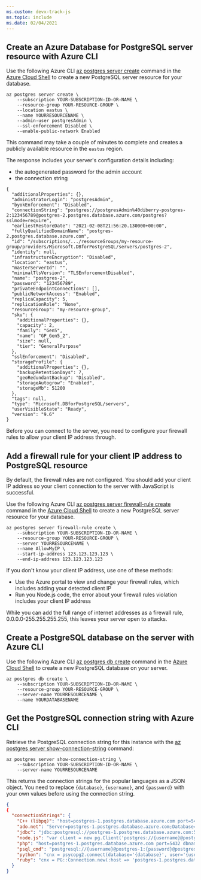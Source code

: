 ```yaml
---
ms.custom: devx-track-js
ms.topic: include
ms.date: 02/04/2021
---
```



## Create an Azure Database for PostgreSQL server resource with Azure CLI

Use the following Azure CLI [az postgres server create](/cli/azure/postgres/server#az_postgres_server_create) command in the [Azure Cloud Shell](https://shell.azure.com) to create a new PostgreSQL server resource for your database. 

```azurecli
az postgres server create \
    --subscription YOUR-SUBSCRIPTION-ID-OR-NAME \
    --resource-group YOUR-RESOURCE-GROUP \
    --location eastus \
    --name YOURRESOURCENAME \
    --admin-user postgresAdmin \
    --ssl-enforcement Disabled \
    --enable-public-network Enabled 
```

This command may take a couple of minutes to complete and creates a publicly available resource in the `eastus` region. 

The response includes your server's configuration details including: 
* the autogenerated password for the admin account
* the connection string

```text
{
  "additionalProperties": {},
  "administratorLogin": "postgresAdmin",
  "byokEnforcement": "Disabled",
  "connectionString": "postgres://postgresAdmin%40diberry-postgres-2:123456789@postgres-2.postgres.database.azure.com/postgres?sslmode=require",
  "earliestRestoreDate": "2021-02-08T21:56:20.130000+00:00",
  "fullyQualifiedDomainName": "postgres-2.postgres.database.azure.com",
  "id": "/subscriptions/.../resourceGroups/my-resource-group/providers/Microsoft.DBforPostgreSQL/servers/postgres-2",
  "identity": null,
  "infrastructureEncryption": "Disabled",
  "location": "eastus",
  "masterServerId": "",
  "minimalTlsVersion": "TLSEnforcementDisabled",
  "name": "postgres-2",
  "password": "123456789",
  "privateEndpointConnections": [],
  "publicNetworkAccess": "Enabled",
  "replicaCapacity": 5,
  "replicationRole": "None",
  "resourceGroup": "my-resource-group",
  "sku": {
    "additionalProperties": {},
    "capacity": 2,
    "family": "Gen5",
    "name": "GP_Gen5_2",
    "size": null,
    "tier": "GeneralPurpose"
  },
  "sslEnforcement": "Disabled",
  "storageProfile": {
    "additionalProperties": {},
    "backupRetentionDays": 7,
    "geoRedundantBackup": "Disabled",
    "storageAutogrow": "Enabled",
    "storageMb": 51200
  },
  "tags": null,
  "type": "Microsoft.DBforPostgreSQL/servers",
  "userVisibleState": "Ready",
  "version": "9.6"
}
```

Before you can connect to the server, you need to configure your firewall rules to allow your client IP address through. 

## Add a firewall rule for your client IP address to PostgreSQL resource

By default, the firewall rules are not configured. You should add your client IP address so your client connection to the server with JavaScript is successful.

Use the following Azure CLI [az postgres server firewall-rule create](/cli/azure/postgres/server#az_postgres_server_create) command in the [Azure Cloud Shell](https://shell.azure.com) to create a new PostgreSQL server resource for your database. 


```azurecli
az postgres server firewall-rule create \
    --subscription YOUR-SUBSCRIPTION-ID-OR-NAME \
    --resource-group YOUR-RESOURCE-GROUP \
    --server YOURRESOURCENAME \
    --name AllowMyIP \
    --start-ip-address 123.123.123.123 \
    --end-ip-address 123.123.123.123
```

If you don't know your client IP address, use one of these methods:
* Use the Azure portal to view and change your firewall rules, which includes adding your detected client IP
* Run you Node.js code, the error about your firewall rules violation includes your client IP address

While you can add the full range of internet addresses as a firewall rule, 0.0.0.0-255.255.255.255, this leaves your server open to attacks. 

## Create a PostgreSQL database on the server with Azure CLI

Use the following Azure CLI [az postgres db create](/cli/azure/postgres/db#az_postgres_db_create) command in the [Azure Cloud Shell](https://shell.azure.com) to create a new PostgreSQL database on your server. 

```azurecli
az postgres db create \
    --subscription YOUR-SUBSCRIPTION-ID-OR-NAME \
    --resource-group YOUR-RESOURCE-GROUP \
    --server-name YOURRESOURCENAME \
    --name YOURDATABASENAME
```

## Get the PostgreSQL connection string with Azure CLI

Retrieve the PostgreSQL connection string for this instance with the [az postgres server show-connection-string](/cli/azure/postgres/server#az_postgres_server_show_connection_string) command:

```azurecli
az postgres server show-connection-string \
    --subscription YOUR-SUBSCRIPTION-ID-OR-NAME \
    --server-name YOURRESOURCENAME
```

This returns the connection strings for the popular languages as a JSON object. You need to replace `{database}`, `{username}`, and `{password}` with your own values before using the connection string. 

```json
{
{
  "connectionStrings": {
    "C++ (libpq)": "host=postgres-1.postgres.database.azure.com port=5432 dbname={database} user={username}postgres-1 password={password} sslmode=require",
    "ado.net": "Server=postgres-1.postgres.database.azure.com;Database={database};Port=5432;User Id={username}@postgres-1;Password={password};",
    "jdbc": "jdbc:postgresql://postgres-1.postgres.database.azure.com:5432/{database}?user={username}@postgres-1&password={password}",
    "node.js": "var client = new pg.Client('postgres://{username}@postgres-1:{password}@postgres-1.postgres.database.azure.com:5432/{database}');",
    "php": "host=postgres-1.postgres.database.azure.com port=5432 dbname={database} user={username}@postgres-1 password={password}",
    "psql_cmd": "postgresql://{username}@postgres-1:{password}@postgres-1.postgres.database.azure.com/{database}?sslmode=require",
    "python": "cnx = psycopg2.connect(database='{database}', user='{username}@postgres-1', host='postgres-1.postgres.database.azure.com', password='{password}', port='5432')",
    "ruby": "cnx = PG::Connection.new(:host => 'postgres-1.postgres.database.azure.com', :user => '{username}@postgres-1', :dbname => '{database}', :port => '5432', :password => '{password}')"
  }
}
``` 